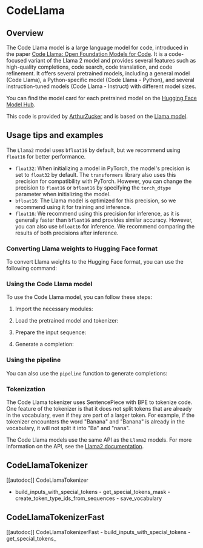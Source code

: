 <!-- Copyright 2023 The HuggingFace Team. All rights reserved.

Licensed under the Apache License, Version 2.0 (the "License"); you may not use this file except in compliance with
the License. You may obtain a copy of the License at

http://www.apache.org/licenses/LICENSE-2.0

Unless required by applicable law or agreed to in writing, software distributed under the License is distributed on
an "AS IS" BASIS, WITHOUT WARRANTIES OR CONDITIONS OF ANY KIND, either express or implied. See the License for the
specific language governing permissions and limitations under the License.

Note that this file is in Markdown but contains specific syntax for our doc-builder (similar to MDX) that may not be
rendered properly in your Markdown viewer.
-->

# CodeLlama

## Overview

The Code Llama model is a large language model for code, introduced in the paper [Code Llama: Open Foundation Models for Code](https://ai.meta.com/research/publications/code-llama-open-foundation-models-for-code/). It is a code-focused variant of the Llama 2 model and provides several features such as high-quality completions, code search, code translation, and code refinement. It offers several pretrained models, including a general model (Code Llama), a Python-specific model (Code Llama - Python), and several instruction-tuned models (Code Llama - Instruct) with different model sizes.

You can find the model card for each pretrained model on the [Hugging Face Model Hub](https://huggingface.co/models?search=code_llama).

This code is provided by [ArthurZucker](https://huggingface.co/ArthurZ) and is based on the [Llama model](https://github.com/facebookresearch/llama).

## Usage tips and examples

<Tip warning={true}>

The `Llama2` model uses `bfloat16` by default, but we recommend using `float16` for better performance.

* `float32`: When initializing a model in PyTorch, the model's precision is set to `float32` by default. The `transformers` library also uses this precision for compatibility with PyTorch. However, you can change the precision to `float16` or `bfloat16` by specifying the `torch_dtype` parameter when initializing the model.
* `bfloat16`: The Llama model is optimized for this precision, so we recommend using it for training and inference.
* `float16`: We recommend using this precision for inference, as it is generally faster than `bfloat16` and provides similar accuracy. However, you can also use `bfloat16` for inference. We recommend comparing the results of both precisions after inference.

</Tip>

### Converting Llama weights to Hugging Face format

To convert Llama weights to the Hugging Face format, you can use the following command:




### Using the Code Llama model

To use the Code Llama model, you can follow these steps:

1. Import the necessary modules:




2. Load the pretrained model and tokenizer:




3. Prepare the input sequence:




4. Generate a completion:




### Using the pipeline

You can also use the `pipeline` function to generate completions:




### Tokenization

The Code Llama tokenizer uses SentencePiece with BPE to tokenize code. One feature of the tokenizer is that it does not split tokens that are already in the vocabulary, even if they are part of a larger token. For example, if the tokenizer encounters the word "Banana" and "Banana" is already in the vocabulary, it will not split it into "Ba" and "nana".

<Tip>

The Code Llama models use the same API as the `Llama2` models. For more information on the API, see the [Llama2 documentation](llama2).

</Tip>

## CodeLlamaTokenizer

[[autodoc]] CodeLlamaTokenizer
   - build_inputs_with_special_tokens
    - get_special_tokens_mask
    - create_token_type_ids_from_sequences
    - save_vocabulary

## CodeLlamaTokenizerFast

[[autodoc]] CodeLlamaTokenizerFast
    - build_inputs_with_special_tokens
    - get_special_tokens_
